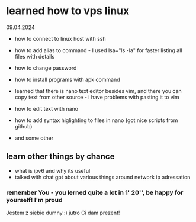 
# learned how to vps linux
09.04.2024

- how to connect to linux host with ssh
- how to add alias to command - I used lsa="ls -la" for faster listing all files with details
- how to change password
- how to install programs with apk command
- learned that there is nano text editor besides vim, and there you can copy text from other source - i have problems with pasting it to vim
- how to edit text with nano
- how to add syntax higlighting to files in nano (got nice scripts from github)

- and some other





## learn other things by chance
- what is ipv6 and why its useful
- talked with chat gpt about various things around network ip adressation


### remember You - you lerned quite a lot in 1' 20'', be happy for yourself! I'm proud 
Jestem z siebie dumny :) jutro Ci dam prezent!
